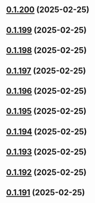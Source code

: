 ## [0.1.200](https://github.com/binary-braids/terraform-oracle/compare/v0.1.199...v0.1.200) (2025-02-25)



## [0.1.199](https://github.com/binary-braids/terraform-oracle/compare/v0.1.198...v0.1.199) (2025-02-25)



## [0.1.198](https://github.com/binary-braids/terraform-oracle/compare/v0.1.197...v0.1.198) (2025-02-25)



## [0.1.197](https://github.com/binary-braids/terraform-oracle/compare/v0.1.196...v0.1.197) (2025-02-25)



## [0.1.196](https://github.com/binary-braids/terraform-oracle/compare/v0.1.195...v0.1.196) (2025-02-25)



## [0.1.195](https://github.com/binary-braids/terraform-oracle/compare/v0.1.194...v0.1.195) (2025-02-25)



## [0.1.194](https://github.com/binary-braids/terraform-oracle/compare/v0.1.193...v0.1.194) (2025-02-25)



## [0.1.193](https://github.com/binary-braids/terraform-oracle/compare/v0.1.192...v0.1.193) (2025-02-25)



## [0.1.192](https://github.com/binary-braids/terraform-oracle/compare/v0.1.191...v0.1.192) (2025-02-25)



## [0.1.191](https://github.com/binary-braids/terraform-oracle/compare/v0.1.190...v0.1.191) (2025-02-25)



